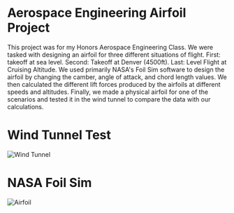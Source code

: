 # Aerospace Engineering Airfoil Project
This project was for my Honors Aerospace Engineering Class. We were tasked with designing an airfoil for three different situations of flight. First: takeoff at sea level. Second: Takeoff at Denver (4500ft). Last: Level Flight at Cruising Altitude. We used primarily NASA's Foil Sim software to design the airfoil by changing the camber, angle of attack, and chord length values. We then calculated the different lift forces produced by the airfoils at different speeds and altitudes. Finally, we made a physical airfoil for one of the scenarios and tested it in the wind tunnel to compare the data with our calculations. 
# Wind Tunnel Test
![Wind Tunnel](https://github.com/Hunter-Rohovit/Airfoil-Project/assets/105554281/5ce11caa-2f14-4568-b010-bc2683008f52)
# NASA Foil Sim
![Airfoil](https://github.com/Hunter-Rohovit/Airfoil-Project/assets/105554281/e0543fb8-f51b-46e7-a3ad-381f49631d20)
